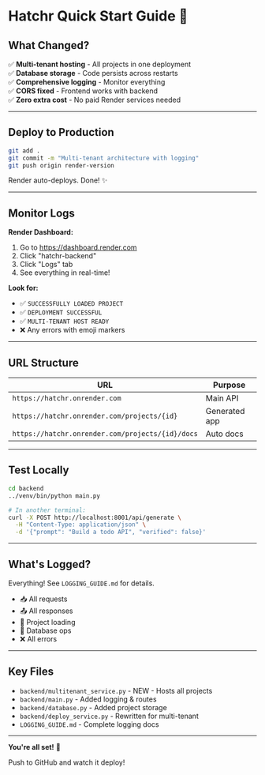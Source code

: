 # Hatchr Quick Start Guide 🚀

## What Changed?

✅ **Multi-tenant hosting** - All projects in one deployment  
✅ **Database storage** - Code persists across restarts  
✅ **Comprehensive logging** - Monitor everything  
✅ **CORS fixed** - Frontend works with backend  
✅ **Zero extra cost** - No paid Render services needed  

---

## Deploy to Production

```bash
git add .
git commit -m "Multi-tenant architecture with logging"
git push origin render-version
```

Render auto-deploys. Done! ✨

---

## Monitor Logs

**Render Dashboard:**
1. Go to https://dashboard.render.com
2. Click "hatchr-backend"  
3. Click "Logs" tab
4. See everything in real-time!

**Look for:**
- ✅ `SUCCESSFULLY LOADED PROJECT` 
- ✅ `DEPLOYMENT SUCCESSFUL`
- ✅ `MULTI-TENANT HOST READY`
- ❌ Any errors with emoji markers

---

## URL Structure

| URL | Purpose |
|-----|---------|
| `https://hatchr.onrender.com` | Main API |
| `https://hatchr.onrender.com/projects/{id}` | Generated app |
| `https://hatchr.onrender.com/projects/{id}/docs` | Auto docs |

---

## Test Locally

```bash
cd backend
../venv/bin/python main.py

# In another terminal:
curl -X POST http://localhost:8001/api/generate \
  -H "Content-Type: application/json" \
  -d '{"prompt": "Build a todo API", "verified": false}'
```

---

## What's Logged?

Everything! See `LOGGING_GUIDE.md` for details.

- 📥 All requests  
- 📤 All responses  
- 🔄 Project loading  
- 💾 Database ops  
- ❌ All errors  

---

## Key Files

- `backend/multitenant_service.py` - NEW - Hosts all projects
- `backend/main.py` - Added logging & routes
- `backend/database.py` - Added project storage
- `backend/deploy_service.py` - Rewritten for multi-tenant
- `LOGGING_GUIDE.md` - Complete logging docs

---

**You're all set!** 🎉

Push to GitHub and watch it deploy!
